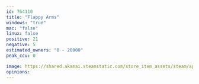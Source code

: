 ```yaml
---
id: 764110
title: "Flappy Arms"
windows: "true"
mac: "false"
linux: false
positive: 21
negative: 5
estimated_owners: "0 - 20000"
peak_ccu: 0

image: https://shared.akamai.steamstatic.com/store_item_assets/steam/apps/764110/header.jpg?t=1515565654
opinions:
---
```

